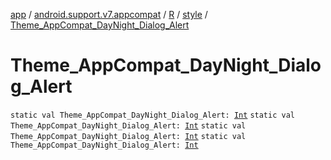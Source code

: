 [app](../../../index.md) / [android.support.v7.appcompat](../../index.md) / [R](../index.md) / [style](index.md) / [Theme_AppCompat_DayNight_Dialog_Alert](.)

# Theme_AppCompat_DayNight_Dialog_Alert

`static val Theme_AppCompat_DayNight_Dialog_Alert: `[`Int`](https://kotlinlang.org/api/latest/jvm/stdlib/kotlin/-int/index.html)
`static val Theme_AppCompat_DayNight_Dialog_Alert: `[`Int`](https://kotlinlang.org/api/latest/jvm/stdlib/kotlin/-int/index.html)
`static val Theme_AppCompat_DayNight_Dialog_Alert: `[`Int`](https://kotlinlang.org/api/latest/jvm/stdlib/kotlin/-int/index.html)
`static val Theme_AppCompat_DayNight_Dialog_Alert: `[`Int`](https://kotlinlang.org/api/latest/jvm/stdlib/kotlin/-int/index.html)